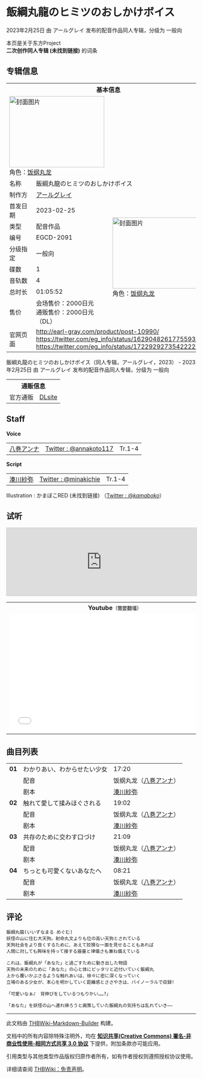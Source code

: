 # 飯綱丸龍のヒミツのおしかけボイス

<!-- source html: G:\repos\THBWiki-Markdown-Builder\THBWikiMarkdown\Temp\main\b\b3\ns0%3A%E9%A3%AF%E7%B6%B1%E4%B8%B8%E9%BE%8D%E3%81%AE%E3%83%92%E3%83%9F%E3%83%84%E3%81%AE%E3%81%8A%E3%81%97%E3%81%8B%E3%81%91%E3%83%9C%E3%82%A4%E3%82%B9.html -->

2023年2月25日 由 アールグレイ  发布的配音作品同人专辑，分级为 一般向

本页是关于东方Project  
 **二次创作同人专辑 (未找到链接)** 的词条
## 专辑信息

<table><tbody><tr><th colspan="3">基本信息</th></tr><tr><td class="cover-artwork-mobile" colspan="2"><a href="./文件-飯綱丸龍のヒミツのおしかけボイス封面.jpg.md" class="image" title="封面图片"><img alt="封面图片" src="https://upload.thwiki.cc/thumb/0/0c/%E9%A3%AF%E7%B6%B1%E4%B8%B8%E9%BE%8D%E3%81%AE%E3%83%92%E3%83%9F%E3%83%84%E3%81%AE%E3%81%8A%E3%81%97%E3%81%8B%E3%81%91%E3%83%9C%E3%82%A4%E3%82%B9%E5%B0%81%E9%9D%A2.jpg/252px-%E9%A3%AF%E7%B6%B1%E4%B8%B8%E9%BE%8D%E3%81%AE%E3%83%92%E3%83%9F%E3%83%84%E3%81%AE%E3%81%8A%E3%81%97%E3%81%8B%E3%81%91%E3%83%9C%E3%82%A4%E3%82%B9%E5%B0%81%E9%9D%A2.jpg" decoding="async" loading="lazy" width="252" height="189" srcset="https://upload.thwiki.cc/thumb/0/0c/%E9%A3%AF%E7%B6%B1%E4%B8%B8%E9%BE%8D%E3%81%AE%E3%83%92%E3%83%9F%E3%83%84%E3%81%AE%E3%81%8A%E3%81%97%E3%81%8B%E3%81%91%E3%83%9C%E3%82%A4%E3%82%B9%E5%B0%81%E9%9D%A2.jpg/378px-%E9%A3%AF%E7%B6%B1%E4%B8%B8%E9%BE%8D%E3%81%AE%E3%83%92%E3%83%9F%E3%83%84%E3%81%AE%E3%81%8A%E3%81%97%E3%81%8B%E3%81%91%E3%83%9C%E3%82%A4%E3%82%B9%E5%B0%81%E9%9D%A2.jpg 1.5x, https://upload.thwiki.cc/thumb/0/0c/%E9%A3%AF%E7%B6%B1%E4%B8%B8%E9%BE%8D%E3%81%AE%E3%83%92%E3%83%9F%E3%83%84%E3%81%AE%E3%81%8A%E3%81%97%E3%81%8B%E3%81%91%E3%83%9C%E3%82%A4%E3%82%B9%E5%B0%81%E9%9D%A2.jpg/504px-%E9%A3%AF%E7%B6%B1%E4%B8%B8%E9%BE%8D%E3%81%AE%E3%83%92%E3%83%9F%E3%83%84%E3%81%AE%E3%81%8A%E3%81%97%E3%81%8B%E3%81%91%E3%83%9C%E3%82%A4%E3%82%B9%E5%B0%81%E9%9D%A2.jpg 2x" data-file-width="1000" data-file-height="750"></a><div class="cover-char">角色：<a href="./饭纲丸龙.md" title="饭纲丸龙">饭纲丸龙</a></div></td>
</tr><tr><td class="label">名称</td><td colspan="2"> 飯綱丸龍のヒミツのおしかけボイス </td></tr><tr><td class="label">制作方</td><td><a href="./アールグレイ.md" title="アールグレイ">アールグレイ</a></td><td class="cover-artwork" rowspan="9" style="min-width:252px;"><a href="./文件-飯綱丸龍のヒミツのおしかけボイス封面.jpg.md" class="image" title="封面图片"><img alt="封面图片" src="https://upload.thwiki.cc/thumb/0/0c/%E9%A3%AF%E7%B6%B1%E4%B8%B8%E9%BE%8D%E3%81%AE%E3%83%92%E3%83%9F%E3%83%84%E3%81%AE%E3%81%8A%E3%81%97%E3%81%8B%E3%81%91%E3%83%9C%E3%82%A4%E3%82%B9%E5%B0%81%E9%9D%A2.jpg/252px-%E9%A3%AF%E7%B6%B1%E4%B8%B8%E9%BE%8D%E3%81%AE%E3%83%92%E3%83%9F%E3%83%84%E3%81%AE%E3%81%8A%E3%81%97%E3%81%8B%E3%81%91%E3%83%9C%E3%82%A4%E3%82%B9%E5%B0%81%E9%9D%A2.jpg" decoding="async" loading="lazy" width="252" height="189" srcset="https://upload.thwiki.cc/thumb/0/0c/%E9%A3%AF%E7%B6%B1%E4%B8%B8%E9%BE%8D%E3%81%AE%E3%83%92%E3%83%9F%E3%83%84%E3%81%AE%E3%81%8A%E3%81%97%E3%81%8B%E3%81%91%E3%83%9C%E3%82%A4%E3%82%B9%E5%B0%81%E9%9D%A2.jpg/378px-%E9%A3%AF%E7%B6%B1%E4%B8%B8%E9%BE%8D%E3%81%AE%E3%83%92%E3%83%9F%E3%83%84%E3%81%AE%E3%81%8A%E3%81%97%E3%81%8B%E3%81%91%E3%83%9C%E3%82%A4%E3%82%B9%E5%B0%81%E9%9D%A2.jpg 1.5x, https://upload.thwiki.cc/thumb/0/0c/%E9%A3%AF%E7%B6%B1%E4%B8%B8%E9%BE%8D%E3%81%AE%E3%83%92%E3%83%9F%E3%83%84%E3%81%AE%E3%81%8A%E3%81%97%E3%81%8B%E3%81%91%E3%83%9C%E3%82%A4%E3%82%B9%E5%B0%81%E9%9D%A2.jpg/504px-%E9%A3%AF%E7%B6%B1%E4%B8%B8%E9%BE%8D%E3%81%AE%E3%83%92%E3%83%9F%E3%83%84%E3%81%AE%E3%81%8A%E3%81%97%E3%81%8B%E3%81%91%E3%83%9C%E3%82%A4%E3%82%B9%E5%B0%81%E9%9D%A2.jpg 2x" data-file-width="1000" data-file-height="750"></a><div class="cover-char">角色：<a href="./饭纲丸龙.md" title="饭纲丸龙">饭纲丸龙</a></div></td>
</tr><tr><td class="label">首发日期</td><td>2023-02-25</td></tr><tr><td class="label">类型</td><td>配音作品</td></tr><tr><td class="label">编号</td><td>EGCD-2091</td></tr><tr><td class="label">分级指定</td><td>一般向</td></tr><tr><td class="label">碟数</td><td>1</td></tr><tr><td class="label">音轨数</td><td>4</td></tr><tr><td class="label">总时长</td><td>01:05:52</td></tr><tr><td class="label">售价</td><td>会场售价：2000日元<br>通贩售价：2000日元（DL）</td></tr>
<tr><td class="label">官网页面</td><td colspan="2"><a rel="nofollow" class="external free" href="http://earl-gray.com/product/post-10990/">http://earl-gray.com/product/post-10990/</a><br><a rel="nofollow" class="external free" href="https://twitter.com/eg_info/status/1629048261775593472">https://twitter.com/eg_info/status/1629048261775593472</a><br><a rel="nofollow" class="external free" href="https://twitter.com/eg_info/status/1722929273542222035">https://twitter.com/eg_info/status/1722929273542222035</a></td></tr></tbody></table>

飯綱丸龍のヒミツのおしかけボイス（同人专辑，アールグレイ，2023） - 2023年2月25日 由 アールグレイ  发布的配音作品同人专辑，分级为 一般向

<table><tbody><tr><th colspan="3">通贩信息</th></tr><tr><td class="label">官方通贩</td><td colspan="2"><a rel="nofollow" class="external text" href="http://www.dlsite.com/home/work/=/product_id/RJ01027790.html">DLsite</a></td></tr></tbody></table>


## Staff
  
 **Voice**   

<table><tbody><tr><td><a href="/index.php?title=%E5%85%AB%E5%B7%BB%E3%82%A2%E3%83%B3%E3%83%8A&amp;action=edit&amp;redlink=1" class="new" title="八巻アンナ（页面不存在）">八巻アンナ</a></td><td><a rel="nofollow" class="external text" href="https://twitter.com/annakoto117">Twitter&#160;: @annakoto117</a></td><td>Tr.1-4</td></tr></tbody></table>

  
 **Script**   

<table><tbody><tr><td><a href="/index.php?title=%E6%B9%8A%E5%B7%9D%E7%B4%97%E5%BC%A5&amp;action=edit&amp;redlink=1" class="new" title="湊川紗弥（页面不存在）">湊川紗弥</a></td><td><a rel="nofollow" class="external text" href="https://twitter.com/minakichie">Twitter&#160;: @minakichie</a></td><td>Tr.1-4</td></tr></tbody></table>


Illustration
: かまぼこRED (未找到链接) （[Twitter&#160;: @_kamaboko_](https://twitter.com/_kamaboko_)）

## 试听
  
<iframe width="100%" height="180" src="https://ext.nicovideo.jp/thumb/sm41885273" scrolling="no" style="border:solid 1px #CCC;" frameborder="0"><a href="http://www.nicovideo.jp/watch/sm41885273">,</a></iframe>

  


<table>

<tbody><tr>
<th>Youtube<span style="font-family: sans-serif; cursor: default; color:#555; font-size: 0.8em; bottom: 0.1em; font-weight: bold;" title="连接到需要翻墙网页">（需要翻墙）</span>
</th></tr>
<tr>
<td><iframe width="560" height="315" src="//www.youtube-nocookie.com/embed/paMkk3nNeHs?" frameborder="0" allowfullscreen=""></iframe>
</td></tr></tbody></table>


## 曲目列表

<table><tbody><tr><td id="1" class="infoG"><b>01</b></td><td id="わかりあい、わからせたい少女" colspan="2" class="title">わかりあい、わからせたい少女<span class="thcsearchlinks"><a rel="nofollow" class="external text" href="https://cd.thwiki.cc?dub=八巻アンナ&amp;script=湊川紗弥&amp;fromwiki=飯綱丸龍のヒミツのおしかけボイス"><span title="搜索相似同人曲"></span></a></span></td><td class="time">17:20</td></tr><tr><td class="left"></td><td class="label">配音</td><td class="text" colspan="2">饭纲丸龙（<a href="/index.php?title=%E5%85%AB%E5%B7%BB%E3%82%A2%E3%83%B3%E3%83%8A&amp;action=edit&amp;redlink=1" class="new" title="八巻アンナ（页面不存在）">八巻アンナ</a>）<span class="thcsearchlinks"><a rel="nofollow" class="external text" href="https://cd.thwiki.cc?dub=八巻アンナ&amp;fromwiki=飯綱丸龍のヒミツのおしかけボイス"><span></span></a></span></td></tr><tr><td class="left"></td><td class="label">剧本</td><td class="text" colspan="2"><a href="/index.php?title=%E6%B9%8A%E5%B7%9D%E7%B4%97%E5%BC%A5&amp;action=edit&amp;redlink=1" class="new" title="湊川紗弥（页面不存在）">湊川紗弥</a><span class="thcsearchlinks"><a rel="nofollow" class="external text" href="https://cd.thwiki.cc?script=湊川紗弥&amp;fromwiki=飯綱丸龍のヒミツのおしかけボイス"><span></span></a></span></td></tr>
<tr><td id="2" class="infoG"><b>02</b></td><td id="触れて愛して揉みほぐされる" colspan="2" class="title">触れて愛して揉みほぐされる<span class="thcsearchlinks"><a rel="nofollow" class="external text" href="https://cd.thwiki.cc?dub=八巻アンナ&amp;script=湊川紗弥&amp;fromwiki=飯綱丸龍のヒミツのおしかけボイス"><span title="搜索相似同人曲"></span></a></span></td><td class="time">19:02</td></tr><tr><td class="left"></td><td class="label">配音</td><td class="text" colspan="2">饭纲丸龙（<a href="/index.php?title=%E5%85%AB%E5%B7%BB%E3%82%A2%E3%83%B3%E3%83%8A&amp;action=edit&amp;redlink=1" class="new" title="八巻アンナ（页面不存在）">八巻アンナ</a>）<span class="thcsearchlinks"><a rel="nofollow" class="external text" href="https://cd.thwiki.cc?dub=八巻アンナ&amp;fromwiki=飯綱丸龍のヒミツのおしかけボイス"><span></span></a></span></td></tr><tr><td class="left"></td><td class="label">剧本</td><td class="text" colspan="2"><a href="/index.php?title=%E6%B9%8A%E5%B7%9D%E7%B4%97%E5%BC%A5&amp;action=edit&amp;redlink=1" class="new" title="湊川紗弥（页面不存在）">湊川紗弥</a><span class="thcsearchlinks"><a rel="nofollow" class="external text" href="https://cd.thwiki.cc?script=湊川紗弥&amp;fromwiki=飯綱丸龍のヒミツのおしかけボイス"><span></span></a></span></td></tr>
<tr><td id="3" class="infoG"><b>03</b></td><td id="共存のために交わす口づけ" colspan="2" class="title">共存のために交わす口づけ<span class="thcsearchlinks"><a rel="nofollow" class="external text" href="https://cd.thwiki.cc?dub=八巻アンナ&amp;script=湊川紗弥&amp;fromwiki=飯綱丸龍のヒミツのおしかけボイス"><span title="搜索相似同人曲"></span></a></span></td><td class="time">21:09</td></tr><tr><td class="left"></td><td class="label">配音</td><td class="text" colspan="2">饭纲丸龙（<a href="/index.php?title=%E5%85%AB%E5%B7%BB%E3%82%A2%E3%83%B3%E3%83%8A&amp;action=edit&amp;redlink=1" class="new" title="八巻アンナ（页面不存在）">八巻アンナ</a>）<span class="thcsearchlinks"><a rel="nofollow" class="external text" href="https://cd.thwiki.cc?dub=八巻アンナ&amp;fromwiki=飯綱丸龍のヒミツのおしかけボイス"><span></span></a></span></td></tr><tr><td class="left"></td><td class="label">剧本</td><td class="text" colspan="2"><a href="/index.php?title=%E6%B9%8A%E5%B7%9D%E7%B4%97%E5%BC%A5&amp;action=edit&amp;redlink=1" class="new" title="湊川紗弥（页面不存在）">湊川紗弥</a><span class="thcsearchlinks"><a rel="nofollow" class="external text" href="https://cd.thwiki.cc?script=湊川紗弥&amp;fromwiki=飯綱丸龍のヒミツのおしかけボイス"><span></span></a></span></td></tr>
<tr><td id="4" class="infoG"><b>04</b></td><td id="ちっとも可愛くないあなたへ" colspan="2" class="title">ちっとも可愛くないあなたへ<span class="thcsearchlinks"><a rel="nofollow" class="external text" href="https://cd.thwiki.cc?dub=八巻アンナ&amp;script=湊川紗弥&amp;fromwiki=飯綱丸龍のヒミツのおしかけボイス"><span title="搜索相似同人曲"></span></a></span></td><td class="time">08:21</td></tr><tr><td class="left"></td><td class="label">配音</td><td class="text" colspan="2">饭纲丸龙（<a href="/index.php?title=%E5%85%AB%E5%B7%BB%E3%82%A2%E3%83%B3%E3%83%8A&amp;action=edit&amp;redlink=1" class="new" title="八巻アンナ（页面不存在）">八巻アンナ</a>）<span class="thcsearchlinks"><a rel="nofollow" class="external text" href="https://cd.thwiki.cc?dub=八巻アンナ&amp;fromwiki=飯綱丸龍のヒミツのおしかけボイス"><span></span></a></span></td></tr><tr><td class="left"></td><td class="label">剧本</td><td class="text" colspan="2"><a href="/index.php?title=%E6%B9%8A%E5%B7%9D%E7%B4%97%E5%BC%A5&amp;action=edit&amp;redlink=1" class="new" title="湊川紗弥（页面不存在）">湊川紗弥</a><span class="thcsearchlinks"><a rel="nofollow" class="external text" href="https://cd.thwiki.cc?script=湊川紗弥&amp;fromwiki=飯綱丸龍のヒミツのおしかけボイス"><span></span></a></span></td></tr></tbody></table>


## 评论
```
飯綱丸龍(いいずなまる めぐむ)
妖怪の山に住む大天狗。射命丸文よりも位の高い天狗とされている
天狗社会をより良くするために、あえて狡猾な一面を見せることもあれば
人間に対しても興味を持って接する器量と律儀さも兼ね備えている

これは、飯綱丸が「あなた」と過ごすために動き出した物語
天狗の未来のために「あなた」の心と体にピッタリと近付いていく飯綱丸
上から覆いかぶさるような触れあいは、徐々に密に深くなっていく
立場のある少女が、本心を明かしていく距離感とささやきは、バイノーラルで収録!

「可愛いなぁ♪　背伸びをしているつもりかい……?」

「あなた」を妖怪の山へ連れ帰ろうと画策していた飯綱丸の気持ちは乱れていき――
```

  
  

  





---

此文档由 [THBWiki-Markdown-Builder](https://github.com/Delsin-Yu/THBWiki-Markdown-Builder) 构建。

文档中的所有内容除特殊注明外，均在 [**知识共享(Creative Commons) 署名-非商业性使用-相同方式共享 3.0 协议**](https://creativecommons.org/licenses/by-sa/3.0/deed.zh-hans) 下提供，附加条款亦可能应用。

引用类型与其他类型作品版权归原作者所有，如有作者授权则遵照授权协议使用。

详细请查阅 [THBWiki：免责声明](https://thbwiki.cc/THBWiki:%E5%85%8D%E8%B4%A3%E5%A3%B0%E6%98%8E)。

